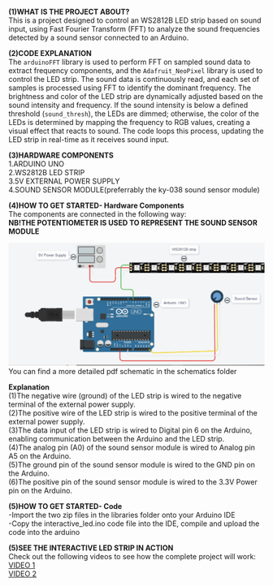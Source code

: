 <b>(1)WHAT IS THE PROJECT ABOUT?</b><br>
This is a project designed to control an WS2812B LED strip based on sound input, using Fast Fourier Transform (FFT) to analyze the sound frequencies detected by a sound sensor connected to an Arduino. <br>

<b>(2)CODE EXPLANATION</b> <br>
The `arduinoFFT` library is used to perform FFT on sampled sound data to extract frequency components, and the `Adafruit_NeoPixel` library is used to control the LED strip. The sound data is continuously read, and each set of samples is processed using FFT to identify the dominant frequency. The brightness and color of the LED strip are dynamically adjusted based on the sound intensity and frequency. If the sound intensity is below a defined threshold (`sound_thresh`), the LEDs are dimmed; otherwise, the color of the LEDs is determined by mapping the frequency to RGB values, creating a visual effect that reacts to sound. The code loops this process, updating the LED strip in real-time as it receives sound input.<br>

<b>(3)HARDWARE COMPONENTS</b> <br>
1.ARDUINO UNO<br>
2.WS2812B LED STRIP<br>
3.5V EXTERNAL POWER SUPPLY <br>
4.SOUND SENSOR MODULE(preferrably the ky-038 sound sensor module)<br>

<b>(4)HOW TO GET STARTED- Hardware Components</b><br>
The components are connected in the following way:<br>
<b>NB!THE POTENTIOMETER IS USED TO REPRESENT THE SOUND SENSOR MODULE</b><br>

![Circuit](./schematics/MUSIC%20INTERACTIVE%20LED.PNG) <br>
You can find a more detailed pdf schematic in the schematics folder<br>

<b>Explanation</b><br>
(1)The negative wire (ground) of the LED strip is wired to the negative terminal of the external power supply.<br>
(2)The positive wire of the LED strip is wired to the positive terminal of the external power supply.<br>
(3)The data input of the LED strip is wired to Digital pin 6 on the Arduino, enabling communication between the Arduino and the LED strip.<br>
(4)The analog pin (A0) of the sound sensor module is wired to Analog pin A5 on the Arduino.<br>
(5)The ground pin of the sound sensor module is wired to the GND pin on the Arduino.<br>
(6)The positive pin of the sound sensor module is wired to the 3.3V Power pin on the Arduino.<br>

<b>(5)HOW TO GET STARTED- Code</b><br>
-Import the two zip files in the libraries folder onto your Arduino IDE <br>
-Copy the interactive_led.ino code file into the IDE, compile and upload the code into the arduino<br>

<b>(5)SEE THE INTERACTIVE LED STRIP IN ACTION</b><br>
Check out the following videos to see how the complete project will work:<br>
[VIDEO 1](https://drive.google.com/file/d/11-S5hL0MkxJGUb328LEGPC7do5Jnc3H2/view?usp=sharing) <br>
 [VIDEO 2](https://drive.google.com/file/d/1HRD5__rri-5ZqSJkbrsXXjLl8hAZy83R/view?usp=sharing)<br>




